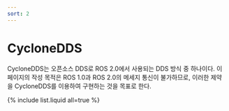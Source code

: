 ```yaml
---
sort: 2
---
```


# CycloneDDS

CycloneDDS는 오픈소스 DDS로 ROS 2.0에서 사용되는 DDS 방식 중 하나이다. 이 페이지의 작성 목적은 ROS 1.0과 ROS 2.0의 메세지 통신이 불가하므로, 이러한 제약을 CycloneDDS를 이용하여 구현하는 것을 목표로 한다.

{% include list.liquid all=true %}
